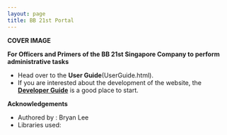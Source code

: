 ```yaml
---
layout: page
title: BB 21st Portal
---
```


**COVER IMAGE**

**For Officers and Primers of the BB 21st Singapore Company to perform administrative tasks** 

* Head over to the **User Guide**(UserGuide.html).
* If you are interested about the development of the website, the [**Developer Guide**](DeveloperGuide.html) is a good place to start.


**Acknowledgements**

* Authored by : Bryan Lee
* Libraries used: 
